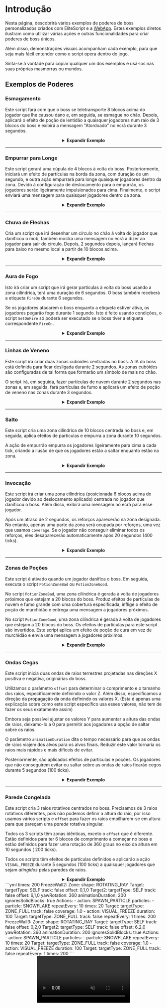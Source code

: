 # Introdução

Nesta página, descobrirá vários exemplos de poderes de boss personalizados criados com EliteScript e
a [WebApp](https://magmaguy.com/webapp/webapp.html). Estes exemplos diretos ilustram como utilizar várias ações e outras
funcionalidades para criar poderes de boss únicos.

Além disso, demonstrações visuais acompanham cada exemplo, para que seja mais fácil entender como o script opera dentro
do jogo.

Sinta-se à vontade para copiar qualquer um dos exemplos e usá-los nas suas próprias masmorras ou mundos.

## Exemplos de Poderes

### Esmagamento

Este script fará com que o boss se teletransporte 8 blocos acima do jogador que lhe causou dano e, em seguida, se
esmague no chão. Depois, aplicará o efeito de poção de lentidão a quaisquer jogadores num raio de 3 blocos do boss e
exibirá a mensagem "Atordoado" no ecrã durante 3 segundos.

<div align="center">

<details>

<summary><b>Expandir Exemplo</b></summary>

<div align="left">

```yml
eliteScript:
  SlamDown:
    Events:
    - EliteMobDamagedByPlayerEvent
    Actions:
    - action: TELEPORT
      FinalTarget:
        targetType: DIRECT_TARGET
        offset: 0,8,0
      Target:
        targetType: SELF
    - action: PUSH
      vValue: 0,-5,0
      Target:
        targetType: SELF
      wait: 15
    - action: POTION_EFFECT
      potionEffectType: SLOW
      amplifier: 3
      duration: 60
      Target:
        targetType: NEARBY_PLAYERS
        range: 3
      wait: 20
    - action: TITLE_MESSAGE
      subtitle: "Atordoado!"
      duration: 40
      fadeIn: 10
      fadeOut: 10
      Target:
        targetType: NEARBY_PLAYERS
        range: 3
      wait: 20
    Cooldowns:
      local: 180
      global: 80
```

<div align="center">

<video autoplay loop muted>
  <source src="../../../img/wiki/power_example_slamdown.webm" type="video/webm">
  O seu navegador não suporta a etiqueta de vídeo.
</video>

</div>

</div>

</details>

</div>

***

### Empurrar para Longe

Este script gerará uma cúpula de 4 blocos à volta do boss. Posteriormente, iniciará um efeito de partículas na borda da
zona, com duração de um segundo, e outra ação empurrará para longe quaisquer jogadores dentro da zona. Devido à
configuração de deslocamento para o empurrão, os jogadores serão ligeiramente impulsionados para cima. Finalmente, o
script enviará uma mensagem para quaisquer jogadores dentro da zona.

<div align="center">

<details>

<summary><b>Expandir Exemplo</b></summary>

<div align="left">

```yml
eliteScript:
  PushAway:
    Events:
    - EliteMobDamagedEvent
    Zone:
      shape: DOME
      radius: 4
      borderRadius: 3
      Target:
        targetType: SELF
        track: true
    Actions:
    - action: SPAWN_PARTICLE
      particles:
      - particle: CLOUD
      Target:
        targetType: ZONE_BORDER
        track: true
      repeatEvery: 5
      times: 4
    - action: PUSH
      Target:
        targetType: ZONE_FULL
        track: true
      RelativeVector:
        SourceTarget:
          targetType: SELF
        DestinationTarget:
          targetType: ACTION_TARGET
        normalize: true
        multiplier: 1.0
        offset: 0,0.2,0
      repeatEvery: 1
      times: 20
    - action: MESSAGE
      sValue: "&cBoss fixe!: &fVAI-TE EMBORA!"
      Target:
        targetType: ZONE_FULL
      repeatEvery: 10
      times: 2
    Cooldowns:
      local: 140
      global: 80
```

<div align="center">

<video autoplay loop muted>
  <source src="../../../img/wiki/power_example_pushaway.webm" type="video/webm">
  O seu navegador não suporta a etiqueta de vídeo.
</video>

</div>

</div>

</details>

</div>

***

### Chuva de Flechas

Cria um script que irá desenhar um círculo no chão à volta do jogador que danificou o mob, também mostra uma mensagem no
ecrã a dizer ao jogador para sair do círculo. Depois, 2 segundos depois, lançará flechas para baixo no mesmo local a
partir de 10 blocos acima.

<div align="center">

<details>

<summary><b>Expandir Exemplo</b></summary>

<div align="left">

```yml
eliteScript:
  MakeCircle:
    Events:
    - EliteMobDamagedByPlayerEvent
    Zone:
      shape: CYLINDER
      radius: 5
      borderRadius: 4
      height: 1
      Target:
        targetType: DIRECT_TARGET
        track: false
    Actions:
    - action: SPAWN_PARTICLE
      Target:
        targetType: ZONE_BORDER
        track: false
        coverage: 1.0
      repeatEvery: 5
      times: 8
      particles:
      - particle: FLAME
    - action: TITLE_MESSAGE
      Target:
        targetType: DIRECT_TARGET
      fadeOut: 10
      duration: 20
      fadeIn: 10
      subtitle: Saia da zona!
    - action: RUN_SCRIPT
      scripts:
      - "ArrowRain"
    Cooldowns:
      local: 160
      global: 80
  ArrowRain:
    Zone:
      shape: CYLINDER
      radius: 5
      borderRadius: 4
      height: 1
      Target:
        targetType: DIRECT_TARGET
        track: false
        offset: 0,10,0
    Actions:
    - action: SUMMON_ENTITY
      wait: 40
      sValue: ARROW
      Target:
        targetType: ZONE_FULL
        track: false
      vValue: 0,-1,0
      repeatEvery: 10
      times: 4
```

<div align="center">

<video autoplay loop muted>
  <source src="../../../img/wiki/power_example_arrowrain.webm" type="video/webm">
  O seu navegador não suporta a etiqueta de vídeo.
</video>

</div>

</div>

</details>

</div>

***

### Aura de Fogo

Isto irá criar um script que irá gerar partículas à volta do boss usando a zona cilíndrica, terá uma duração de 6
segundos. O boss também receberá a etiqueta `FireOn` durante 6 segundos.

Se os jogadores atacarem o boss enquanto a etiqueta estiver ativa, os jogadores pegarão fogo durante 1 segundo. Isto é
feito usando condições, o script `SetOnFire` só poderá ser executado se o boss tiver a etiqueta correspondente `FireOn`.

<div align="center">

<details>

<summary><b>Expandir Exemplo</b></summary>

<div align="left">

```yml
eliteScript:
  Visual:
    Events:
    - PlayerDamagedByEliteMobEvent
    Zone:
      shape: CYLINDER
      radius: 2
      height: 3
      Target:
        targetType: SELF
        track: true
    Actions:
    - action: SPAWN_PARTICLE
      particles:
      - particle: FLAME
      Target:
        targetType: ZONE_FULL
        track: true
        coverage: 1.0
      repeatEvery: 5
      times: 24
    - action: TAG
      tags:
      - "FireOn"
      duration: 120
      Target:
        targetType: SELF
    Cooldowns:
      local: 180
      global: 80
  SetOnFire:
    Events:
    - EliteMobDamagedByPlayerEvent
    Actions:
    - action: SET_ON_FIRE
      duration: 20
      Target:
        targetType: DIRECT_TARGET
      Conditions:
        Target:
          targetType: SELF
        conditionType: BLOCKING
        hasTags:
        - "FireOn"
```

<div align="center">

<video autoplay loop muted>
  <source src="../../../img/wiki/power_example_fireaura.webm" type="video/webm">
  O seu navegador não suporta a etiqueta de vídeo.
</video>

</div>

</div>

</details>

</div>

***

### Linhas de Veneno

Este script irá criar duas zonas cubóides centradas no boss. A IA do boss está definida para ficar desligada durante 2
segundos. As zonas cubóides são configuradas de tal forma que formarão um símbolo de mais no chão.

O script irá, em seguida, fazer partículas de nuvem durante 2 segundos nas zonas e, em seguida, fará partículas de fumo
e aplicará um efeito de poção de veneno nas zonas durante 3 segundos.

<div align="center">

<details>

<summary><b>Expandir Exemplo</b></summary>

<div align="left">

```yml
eliteScript:
  PoisonLine1:
    Events:
    - EliteMobDamagedByPlayerEvent
    Zone:
      shape: CUBOID
      x: 20
      y: 1
      z: 2
      Target:
        targetType: SELF
        track: false
    Actions:
    - action: SET_MOB_AI
      bValue: false
      duration: 40
      Target:
        targetType: SELF
      scripts:
      - "PoisonLine2"
    - action: SPAWN_PARTICLE
      particles:
      - particle: CLOUD
      Target:
        targetType: ZONE_FULL
        coverage: 1
      repeatEvery: 5
      times: 8
    - action: SPAWN_PARTICLE
      particles:
      - particle: SMOKE_NORMAL
      Target:
        targetType: ZONE_FULL
        coverage: 1
      wait: 40
      repeatEvery: 5
      times: 12
    - action: POTION_EFFECT
      potionEffectType: POISON
      amplifier: 4
      duration: 50
      Target:
        targetType: ZONE_FULL
      wait: 40
      repeatEvery: 5
      times: 12
    Cooldowns:
      local: 200
      global: 80
  PoisonLine2:
    Zone:
      shape: CUBOID
      x: 2
      y: 1
      z: 20
      Target:
        targetType: SELF
        track: false
    Actions:
    - action: SPAWN_PARTICLE
      particles:
      - particle: CLOUD
      Target:
        targetType: ZONE_FULL
        coverage: 1
      repeatEvery: 5
      times: 8
    - action: SPAWN_PARTICLE
      particles:
      - particle: SMOKE_NORMAL
      Target:
        targetType: ZONE_FULL
        coverage: 1
      wait: 40
      repeatEvery: 5
      times: 12
    - action: POTION_EFFECT
      potionEffectType: POISON
      amplifier: 4
      duration: 50
      Target:
        targetType: ZONE_FULL
      wait: 40
      repeatEvery: 5
      times: 12
```

<div align="center">

<video autoplay loop muted>
  <source src="../../../img/wiki/power_example_poisonlines.webm" type="video/webm">
  O seu navegador não suporta a etiqueta de vídeo.
</video>

</div>

</div>

</details>

</div>

***

### Salto

Este script cria uma zona cilíndrica de 10 blocos centrada no boss e, em seguida, aplica efeitos de partículas e empurra
a zona durante 10 segundos.

A ação de empurrão empurra os jogadores ligeiramente para cima a cada tick, criando a ilusão de que os jogadores estão a
saltar enquanto estão na zona.

<div align="center">

<details>

<summary><b>Expandir Exemplo</b></summary>

<div align="left">

```yml
eliteScript:
  Bounce:
    Events:
    - EliteMobDamagedByPlayerEvent
    Zone:
      shape: CYLINDER
      radius: 10
      height: 2
      Target:
        targetType: SELF
        track: false
    Actions:
    - action: SPAWN_PARTICLE
      particles:
      - particle: EXPLOSION_NORMAL
      repeatEvery: 10
      times: 20
      Target:
        targetType: ZONE_FULL
        track: false
        coverage: 0.2
    - action: PUSH
      vValue: 0,0.4,0
      Target:
        targetType: ZONE_FULL
      repeatEvery: 1
      times: 200
    Cooldowns:
      local: 220
      global: 80
```

<div align="center">

<video autoplay loop muted>
  <source src="../../../img/wiki/power_example_bounce.webm" type="video/webm">
  O seu navegador não suporta a etiqueta de vídeo.
</video>

</div>

</div>

</details>

</div>

***

### Invocação

Este script irá criar uma zona cilíndrica (posicionada 6 blocos acima do jogador devido ao deslocamento aplicado)
centrada no jogador que danificou o boss. Além disso, exibirá uma mensagem no ecrã para esse jogador.

Após um atraso de 2 segundos, os reforços aparecerão na zona designada. No entanto, apenas uma parte da zona será
ocupada por reforços, uma vez que usamos `coverage`. Se o jogador não conseguir eliminar todos os reforços, eles
desaparecerão automaticamente após 20 segundos (400 ticks).

<div align="center">

<details>

<summary><b>Expandir Exemplo</b></summary>

<div align="left">

```yml
eliteScript:
  Summon:
    Events:
    - EliteMobDamagedByPlayerEvent
    Zone:
      shape: CYLINDER
      radius: 3
      height: 1
      Target:
        targetType: DIRECT_TARGET
        offset: 0,6,0
    Actions:
    - action: SUMMON_REINFORCEMENT
      sValue: "fc_boss.yml"
      duration: 400
      Target:
        targetType: ZONE_FULL
        coverage: 0.2
      wait: 40
    - action: TITLE_MESSAGE
      subtitle: "Amigos! Ajudem!!!"
      duration: 30
      fadeIn: 10
      fadeOut: 10
      Target:
        targetType: DIRECT_TARGET
    Cooldowns:
      local: 333
      global: 80
```

<div align="center">

<video autoplay loop muted>
  <source src="../../../img/wiki/power_example_summon.webm" type="video/webm">
  O seu navegador não suporta a etiqueta de vídeo.
</video>

</div>

</div>

</details>

</div>

***

### Zonas de Poções

Este script é ativado quando um jogador danifica o boss. Em seguida, executa o script `PotionZoneBad` ou `PotionZoneGood`.

No script `PotionZoneBad`, uma zona cilíndrica é gerada à volta de jogadores próximos que estejam a 20 blocos do boss.
Produz efeitos de partículas de nuvem e fumo grande com uma cobertura especificada, inflige o efeito de poção de
murchidão e entrega uma mensagem a jogadores próximos.

No script `PotionZoneGood`, uma zona cilíndrica é gerada à volta de jogadores que estejam a 20 blocos do boss. Os
efeitos de partículas para este script são invertidos. Este script aplica um efeito de poção de cura em vez de murchidão
e envia uma mensagem a jogadores próximos.

<div align="center">

<details>

<summary><b>Expandir Exemplo</b></summary>

<div align="left">

```yml
eliteScript:
  Trigger:
    Events:
    - EliteMobDamagedByPlayerEvent
    Actions:
    - action: RUN_SCRIPT
      scripts:
      - "PotionZoneBad"
      - "PotionZoneGood"
      onlyRunOneScript: true
    Cooldowns:
      local: 110
      global: 80
  PotionZoneBad:
    Zone:
      shape: CYLINDER
      height: 2
      radius: 5
      Target:
        targetType: NEARBY_PLAYERS
        range: 20
        track: false
    Actions:
    - action: SPAWN_PARTICLE
      particles:
      - particle: CLOUD
      Target:
        targetType: ZONE_FULL
        coverage: 0.3
        track: false
      repeatEvery: 10
      times: 4
    - action: SPAWN_PARTICLE
      particles:
      - particle: SMOKE_LARGE
      Target:
        targetType: ZONE_FULL
        coverage: 0.3
        track: false
      wait: 40
      repeatEvery: 10
      times: 6
    - action: POTION_EFFECT
      potionEffectType: WITHER
      amplifier: 3
      duration: 80
      Target:
        targetType: ZONE_FULL
        track: false
      wait: 40
      repeatEvery: 10
      times: 6
    - action: MESSAGE
      sValue: "&cBoss fixe!: &fSinta a queimadura!"
      Target:
        targetType: NEARBY_PLAYERS
        range: 20
  PotionZoneGood:
    Zone:
      shape: CYLINDER
      height: 2
      radius: 5
      Target:
        targetType: NEARBY_PLAYERS
        range: 20
        track: false
    Actions:
    - action: SPAWN_PARTICLE
      particles:
      - particle: SMOKE_LARGE
      Target:
        targetType: ZONE_FULL
        coverage: 0.3
        track: false
      repeatEvery: 10
      times: 4
    - action: SPAWN_PARTICLE
      particles:
      - particle: CLOUD
      Target:
        targetType: ZONE_FULL
        coverage: 0.3
        track: false
      wait: 40
      repeatEvery: 10
      times: 6
    - action: POTION_EFFECT
      potionEffectType: HEAL
      amplifier: 1
      duration: 80
      Target:
        targetType: ZONE_FULL
        track: false
      wait: 40
      repeatEvery: 10
      times: 6
    - action: MESSAGE
      sValue: "&cBoss fixe!: &fSinta a... Espera, esta é a errada."
      Target:
        targetType: NEARBY_PLAYERS
        range: 20
```

<div align="center">

<video autoplay loop muted>
  <source src="../../../img/wiki/power_example_potionzones.webm" type="video/webm">
  O seu navegador não suporta a etiqueta de vídeo.
</video>

</div>

</div>

</details>

</div>

***

### Ondas Cegas

Este script inicia duas ondas de raios terrestres projetadas nas direções X positiva e negativa, originárias do boss.

Utilizamos o parâmetro `offset` para determinar o comprimento e o tamanho dos raios, especificamente definindo o valor
Z. Além disso, especificamos a direção da propagação da onda definindo os valores X. (Esta é apenas uma explicação sobre
como este script específico usa esses valores, não tem de fazer os seus exatamente assim)

Embora seja possível ajustar os valores Y para aumentar a altura das ondas de raios, deixamo-lo a 0 para permitir aos
jogadores a opção de saltar sobre os raios.

O parâmetro `animationDuration` dita o tempo necessário para que as ondas de raios viajem dos alvos para os alvos
finais. Reduzir este valor tornaria os raios mais rápidos e mais difíceis de evitar.

Posteriormente, são aplicados efeitos de partículas e poções. Os jogadores que não conseguirem evitar ou saltar sobre as
ondas de raios ficarão cegos durante 5 segundos (100 ticks).

<div align="center">

<details>

<summary><b>Expandir Exemplo</b></summary>

<div align="left">

```yml
eliteScript:
  Blind:
    Events:
    - EliteMobDamagedByPlayerEvent
    Zone:
      shape: TRANSLATING_RAY
      Target:
        targetType: SELF
        offset: 0,0,5
        track: false
      FinalTarget:
        targetType: SELF
        offset: 10,0,5
        track: false
      Target2:
        targetType: SELF
        offset: 0,0,-5
        track: false
      FinalTarget2:
        targetType: SELF
        offset: 10,0,-5
        track: false
      animationDuration: 100
      ignoresSolidBlocks: true
    Actions:
    - action: SPAWN_PARTICLE
      particles:
      - particle: SMOKE_NORMAL
      Target:
        targetType: ZONE_FULL
        track: false
        coverage: 1.0
      repeatEvery: 5
      times: 20
    - action: POTION_EFFECT
      potionEffectType: BLINDNESS
      amplifier: 5
      duration: 100
      Target:
        targetType: ZONE_FULL
        track: true
      repeatEvery: 1
      times: 100
      scripts: "Blind2"
    Cooldowns:
      local: 200
      global: 80
  Blind2:
    Events:
    - EliteMobDamagedByPlayerEvent
    Zone:
      shape: TRANSLATING_RAY
      Target:
        targetType: SELF
        offset: 0,0,5
        track: false
      FinalTarget:
        targetType: SELF
        offset: -10,0,5
        track: false
      Target2:
        targetType: SELF
        offset: 0,0,-5
        track: false
      FinalTarget2:
        targetType: SELF
        offset: -10,0,-5
        track: false
      animationDuration: 100
      ignoresSolidBlocks: true
    Actions:
    - action: SPAWN_PARTICLE
      particles:
      - particle: SMOKE_NORMAL
      Target:
        targetType: ZONE_FULL
        track: false
        coverage: 1.0
      repeatEvery: 5
      times: 20
    - action: POTION_EFFECT
      potionEffectType: BLINDNESS
      amplifier: 5
      duration: 100
      Target:
        targetType: ZONE_FULL
        track: true
      repeatEvery: 1
      times: 100
```

<div align="center">

<video autoplay loop muted>
  <source src="../../../img/wiki/power_example_blindwaves.webm" type="video/webm">
  O seu navegador não suporta a etiqueta de vídeo.
</video>

</div>

</div>

</details>

</div>

***

### Parede Congelada

Este script cria 3 raios rotativos centrados no boss. Precisamos de 3 raios rotativos diferentes, pois não podemos
definir a altura do raio, por isso usamos vários scripts e `offset` para fazer os raios empilharem-se em altura para que
pareçam uma *parede* rotativa singular.

Todos os 3 scripts têm zonas idênticas, exceto o `offset` que é diferente. Estão definidos para ter 6 blocos de
comprimento a começar no boss e estão definidos para fazer uma rotação de 360 graus no eixo da altura em 10 segundos (
200 ticks).

Todos os scripts têm efeitos de partículas definidos e aplicarão a ação `VISUAL_FREEZE` durante 5 segundos (100 ticks) a quaisquer jogadores que sejam *atingidos* pelas paredes de raios.

<div align="center">

<details>

<summary><b>Expandir Exemplo</b></summary>

<div align="left">

```yml
eliteScript:
  Trigger:
    Events:
    - EliteMobDamagedByPlayerEvent
    Actions:
    - action: RUN_SCRIPT
      scripts:
      - "FreezeWall"
      - "FreezeWall2"
      - "FreezeWall3"
    Cooldowns:
      local: 300
      global: 80      
  FreezeWall:
    Zone:
      shape: ROTATING_RAY
      Target:
        targetType: SELF
        track: false
      Target2:
        targetType: SELF
        offset: 6,0,0
        track: false
      yawRotation: 360
      animationDuration: 200
      ignoresSolidBlocks: true
    Actions:
    - action: SPAWN_PARTICLE
      particles:
      - particle: SNOWFLAKE
      repeatEvery: 10
      times: 20
      Target:
        targetType: ZONE_FULL
        track: false
        coverage: 1.0
    - action: VISUAL_FREEZE
      duration: 100
      Target:
        targetType: ZONE_FULL
        track: false
      repeatEvery: 1
```

<div align="center">

<video autoplay loop muted>
  <source src="../../../img/wiki/power_example_freezewall.webm" type="video/webm">
  O seu navegador não suporta a etiqueta de vídeo.
</video>

</div>

</div>

</details>

</div>
```yml
times: 200
  FreezeWall2:
    Zone:
      shape: ROTATING_RAY
      Target:
        targetType: SELF
        track: false
        offset: 0,1,0
      Target2:
        targetType: SELF
        track: false
        offset: 6,1,0
      yawRotation: 360
      animationDuration: 200
      ignoresSolidBlocks: true
    Actions:
    - action: SPAWN_PARTICLE
      particles:
      - particle: SNOWFLAKE
      repeatEvery: 10
      times: 20
      Target:
        targetType: ZONE_FULL
        track: false
        coverage: 1.0
    - action: VISUAL_FREEZE
      duration: 100
      Target:
        targetType: ZONE_FULL
        track: false
      repeatEvery: 1
      times: 200
  FreezeWall3:
    Zone:
      shape: ROTATING_RAY
      Target:
        targetType: SELF
        track: false
        offset: 0,2,0
      Target2:
        targetType: SELF
        track: false
        offset: 6,2,0
      yawRotation: 360
      animationDuration: 200
      ignoresSolidBlocks: true
    Actions:
    - action: SPAWN_PARTICLE
      particles:
      - particle: SNOWFLAKE
      repeatEvery: 10
      times: 20
      Target:
        targetType: ZONE_FULL
        track: false
        coverage: 1.0
    - action: VISUAL_FREEZE
      duration: 100
      Target:
        targetType: ZONE_FULL
        track: false
      repeatEvery: 1
      times: 200
```

<div align="center">

<video autoplay loop muted>
  <source src="../../../img/wiki/power_example_freezewall.webm" type="video/webm">
  O seu navegador não suporta a etiqueta de vídeo.
</video>

</div>

</div>

</details>

</div>
